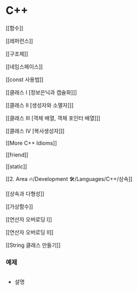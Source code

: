 # C++

[[함수]]

[[레퍼런스]]

[[구조체]]

[[네임스페이스]]

[[const 사용법]]

[[클래스 Ⅰ [정보은닉과 캡슐화]]]

[[클래스 Ⅱ [생성자와 소멸자]]]

[[클래스 Ⅲ [객체 배열, 객체 포인터 배열]]]

[[클래스 Ⅳ [복사생성자]]]

[[More C++ Idioms]]

[[friend]]

[[static]]

[[2. Area 🔥/Development 🛠️/Languages/C++/상속]]

[[상속과 다형성]]

[[가상함수]]

[[연산자 오버로딩 Ⅰ]]

[[연산자 오버로딩 Ⅱ]]

[[String 클래스 만들기]]

### 예제

```cpp

```

- 설명
